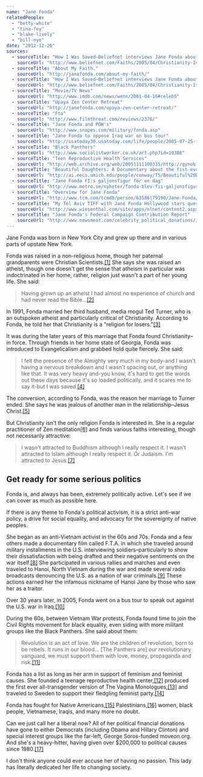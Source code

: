 ```yaml
---
name: "Jane Fonda"
relatedPeople:
  - "betty-white"
  - "tina-fey"
  - "blake-lively"
  - "bill-nye"
date: "2012-12-26"
sources:
  - sourceTitle: "How I Was Saved–Beliefnet interviews Jane Fonda about her faith"
    sourceUrl: "http://www.beliefnet.com/Faiths/2005/04/Christianity-Is-My-Spiritual-Home.aspx"
  - sourceTitle: "About My Faith."
    sourceUrl: "http://janefonda.com/about-my-faith/"
  - sourceTitle: "How I Was Saved–Beliefnet interviews Jane Fonda about her faith."
    sourceUrl: "http://www.beliefnet.com/Faiths/2005/04/Christianity-Is-My-Spiritual-Home.aspx?p=2"
  - sourceTitle: "Movie/TV News"
    sourceUrl: "http://www.imdb.com/news/wenn/2001-04-16#celeb5"
  - sourceTitle: "Upaya Zen Center Retreat"
    sourceUrl: "http://janefonda.com/upaya-zen-center-retreat/"
  - sourceTitle: "Fta"
    sourceUrl: "http://www.filmthreat.com/reviews/2376/"
  - sourceTitle: "Jane Fonda and POW's"
    sourceUrl: "http://www.snopes.com/military/fonda.asp"
  - sourceTitle: "Jane Fonda to oppose Iraq war on bus tour"
    sourceUrl: "http://usatoday30.usatoday.com/life/people/2005-07-25-fonda_x.htm"
  - sourceTitle: "Black Panthers"
    sourceUrl: "http://www.socialistworker.co.uk/art.php?id=10386"
  - sourceTitle: "Teen Reproductive Health Services"
    sourceUrl: "http://web.archive.org/web/20051111100335/http://gynob.emory.edu/jfc_prog_teenservices.cfm"
  - sourceTitle: "Beautiful Daughters: A Documentary about the fist-ever all-transgender staging of Eve Ensler's 'The Vagina Monologues.'"
    sourceUrl: "http://ai.eecs.umich.edu/people/conway/TS/Beautiful%20Daughters/Beautiful%20Daughters.html"
  - sourceTitle: "Jane Fonda FI:s galjonsfigur för en dag"
    sourceUrl: "http://www.metro.se/nyheter/fonda-blev-fis-galjonsfigur-for-en-dag/Objfio!13_5501-23/"
  - sourceTitle: "Overview for Jane Fonda"
    sourceUrl: "http://www.tcm.com/tcmdb/person/63586|79190/Jane-Fonda/"
  - sourceTitle: "My Tel Aviv TIFF with Jane Fonda Hollywood stars questioning Israel's right to its commercial and cultural capital puts them on Iran's side"
    sourceUrl: "http://www.wiesenthal.com/site/apps/nlnet/content2.aspx?c=lsKWLbPJLnF&b=5711841&ct=7473835"
  - sourceTitle: "Jane Fonda's Federal Campaign Contribution Report"
    sourceUrl: "http://www.newsmeat.com/celebrity_political_donations/Jane_Fonda.php"
---
```


Jane Fonda was born in New York City and grew up there and in various parts of upstate New York.

Fonda was raised in a non-religious home, though her paternal grandparents were Christian Scientists.<a class="source-citation" href="#http://www.beliefnet.com/Faiths/2005/04/Christianity-Is-My-Spiritual-Home.aspx" title="How I Was Saved–Beliefnet interviews Jane Fonda about her faith">[1]</a> She says she was raised an atheist, though one doesn't get the sense that atheism in particular was indoctrinated in her home, rather, religion just wasn't a part of her young life. She said:

>Having grown up an atheist I had almost no experience of church and had never read the Bible…<a class="source-citation" href="#http://janefonda.com/about-my-faith/" title="About My Faith.">[2]</a>

In 1991, Fonda married her third husband, media mogul Ted Turner, who is an outspoken atheist and particularly critical of Christianity. According to Fonda, he told her that Christianity is a "religion for losers."<a class="source-citation" href="#http://www.beliefnet.com/Faiths/2005/04/Christianity-Is-My-Spiritual-Home.aspx?p=2" title="How I Was Saved–Beliefnet interviews Jane Fonda about her faith">[3]</a>

It was during the later years of this marriage that Fonda found Christianity–in force. Through friends in her home state of Georgia, Fonda was introduced to Evangelicalism and grabbed hold quite fiercely. She said:

>I felt the presence of the Almighty very much in my body-and I wasn't having a nervous breakdown and I wasn't spacing out, or anything like that. It was very heavy and-you know, it's hard to get the words out these days because it's so loaded politically, and it scares me to say it-but I was saved.<a class="source-citation" href="#http://www.beliefnet.com/Faiths/2005/04/Christianity-Is-My-Spiritual-Home.aspx?p=2" title="How I Was Saved–Beliefnet interviews Jane Fonda about her faith.">[4]</a>

The conversion, according to Fonda, was the reason her marriage to Turner ended. She says he was jealous of another man in the relationship–Jesus Christ.<a class="source-citation" href="#http://www.imdb.com/news/wenn/2001-04-16#celeb5" title="Movie/TV News">[5]</a>

But Christianity isn't the only religion Fonda is interested in. She is a regular practitioner of Zen meditation<a class="source-citation" href="#http://janefonda.com/upaya-zen-center-retreat/" title="Upaya Zen Center Retreat">[6]</a> and finds various faiths interesting, though not necessarily attractive:

>I wasn't attracted to Buddhism although I really respect it. I wasn't attracted to Islam although I really respect it. Or Judaism. I'm attracted to Jesus.<a class="source-citation" href="#http://www.beliefnet.com/Faiths/2005/04/Christianity-Is-My-Spiritual-Home.aspx" title="How I Was Saved–Beliefnet interviews Jane Fonda about her faith">[7]</a>

## 

## Get ready for some serious politics

Fonda is, and always has been, extremely politically active. Let's see if we can cover as much as possible here.

If there is any theme to Fonda's political activism, it is a strict anti-war policy, a drive for social equality, and advocacy for the sovereignty of native peoples.

She began as an anti-Vietnam activist in the 60s and 70s. Fonda and a few others made a documentary film called F.T.A. in which she traveled around military installments in the U.S. interviewing soldiers–particularly to show their dissatisfaction with being drafted and their negative sentiments on the war itself.<a class="source-citation" href="#http://www.filmthreat.com/reviews/2376/" title="Fta">[8]</a> She participated in various rallies and marches and even traveled to Hanoi, North Vietnam during the war and made several radio broadcasts denouncing the U.S. as a nation of war criminals.<a class="source-citation" href="#http://www.snopes.com/military/fonda.asp" title="Jane Fonda and POW&apos;s">[9]</a> These actions earned her the infamous nickname of Hanoi Jane by those who saw her as a traitor.

Over 30 years later, in 2005, Fonda went on a bus tour to speak out against the U.S. war in Iraq.<a class="source-citation" href="#http://usatoday30.usatoday.com/life/people/2005-07-25-fonda_x.htm" title="Jane Fonda to oppose Iraq war on bus tour">[10]</a>

During the 60s, between Vietnam War protests, Fonda found time to join the Civil Rights movement for black equality, even siding with more militant groups like the Black Panthers. She said about them:

>Revolution is an act of love. We are the children of revolution, born to be rebels. It runs in our blood… [The Panthers are] our revolutionary vanguard, we must support them with love, money, propaganda and risk.<a class="source-citation" href="#http://www.socialistworker.co.uk/art.php?id=10386" title="Black Panthers">[11]</a>

Fonda has a list as long as her arm in support of feminism and feminist causes. She founded a teenage reproductive health center,<a class="source-citation" href="#http://web.archive.org/web/20051111100335/http://gynob.emory.edu/jfc_prog_teenservices.cfm" title="Teen Reproductive Health Services">[12]</a> produced the first ever all-transgender version of The Vagina Monologues,<a class="source-citation" href="#http://ai.eecs.umich.edu/people/conway/TS/Beautiful%20Daughters/Beautiful%20Daughters.html" title="Beautiful Daughters: A Documentary about the fist-ever all-transgender staging of Eve Ensler&apos;s &apos;The Vagina Monologues.&apos;">[13]</a> and traveled to Sweden to support their fledgling feminist party.<a class="source-citation" href="#http://www.metro.se/nyheter/fonda-blev-fis-galjonsfigur-for-en-dag/Objfio!13_5501-23/" title="Jane Fonda FI:s galjonsfigur för en dag">[14]</a>

Fonda has fought for Native Americans,<a class="source-citation" href="#http://www.tcm.com/tcmdb/person/63586|79190/Jane-Fonda/" title="Overview for Jane Fonda">[15]</a> Palestinians,<a class="source-citation" href="#http://www.wiesenthal.com/site/apps/nlnet/content2.aspx?c=lsKWLbPJLnF&b=5711841&ct=7473835" title="My Tel Aviv TIFF with Jane Fonda Hollywood stars questioning Israel&apos;s right to its commercial and cultural capital puts them on Iran&apos;s side">[16]</a> women, black people, Vietnamese, Iraqis, and many more no doubt.

Can we just call her a liberal now? All of her political financial donations have gone to either Democrats (including Obama and Hillary Clinton) and special interest groups like the far-left, George Soros-funded moveon.org. And she's a heavy-hitter, having given over $200,000 to political causes since 1980.<a class="source-citation" href="#http://www.newsmeat.com/celebrity_political_donations/Jane_Fonda.php" title="Jane Fonda&apos;s Federal Campaign Contribution Report">[17]</a>

I don't think anyone could ever accuse her of having no passion. This lady has literally dedicated her life to changing society.